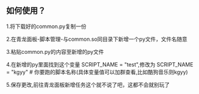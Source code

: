 ## 如何使用？
1.将下载好的common.py复制一份

2.在青龙面板-脚本管理-与common.so同目录下新增一个py文件，文件名随意

3.粘贴common.py的内容至新增的py文件

4.在新增的py里面找到这个变量 SCRIPT_NAME = "test",修改为 SCRIPT_NAME = "kgyy" # 你要跑的脚本名称(具体变量值可以加群查看,比如酷狗音乐则kgyy)

5.保存更改,前往青龙面板新增任务这个就不说了吧，这都不会就别玩了


